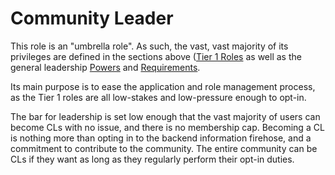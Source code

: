 # Community Leader

This role is an "umbrella role". As such, the vast, vast majority of its privileges are defined in the sections above ([Tier 1 Roles](./01-Tier-1.md) as well as the general leadership [Powers](../../06-Leadership-Powers/01-Leadership-Powers.md) and [Requirements](../../05-Leadership-Requirements/01-Leadership-Requirements.md).

Its main purpose is to ease the application and role management process, as the Tier 1 roles are all low-stakes and low-pressure enough to opt-in.

The bar for leadership is set low enough that the vast majority of users can become CLs with no issue, and there is no membership cap. Becoming a CL is nothing more than opting in to the backend information firehose, and a commitment to contribute to the community. The entire community can be CLs if they want as long as they regularly perform their opt-in duties.